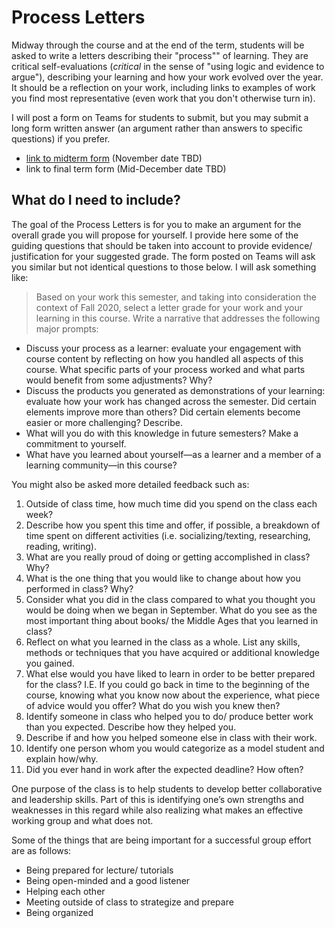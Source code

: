 # Process Letters

Midway through the course and at the end of the term, students will be asked to write a letters describing their "process"" of learning. They are critical self-evaluations (_critical_ in the sense of "using logic and evidence to argue"), describing your learning and how your work evolved over the year. It should be a reflection on your work, including links to examples of work you find most representative (even work that you don't otherwise turn in).

I will post a form on Teams for students to submit, but you may submit a long form written answer (an argument rather than answers to specific questions) if you prefer.

* [link to midterm form](https://forms.office.com/Pages/ResponsePage.aspx?id=lRjZagbeXki8UfzhJsyFMHYe4bjIkPJLpePMoYTjyCNUMDY5VFlYTjU2OFhTWjBIOVY1M1AzN1NBSC4u) (November date TBD)
* link to final term form (Mid-December date TBD)

## What do I need to include? <a href="#what-do-i-need-to-include" id="what-do-i-need-to-include"></a>

The goal of the Process Letters is for you to make an argument for the overall grade you will propose for yourself. I provide here some of the guiding questions that should be taken into account to provide evidence/ justification for your suggested grade. The form posted on Teams will ask you similar but not identical questions to those below. I will ask something like:

> Based on your work this semester, and taking into consideration the context of Fall 2020, select a letter grade for your work and your learning in this course. Write a narrative that addresses the following major prompts:

* Discuss your process as a learner: evaluate your engagement with course content by reflecting on how you handled all aspects of this course. What specific parts of your process worked and what parts would benefit from some adjustments? Why?
* Discuss the products you generated as demonstrations of your learning: evaluate how your work has changed across the semester. Did certain elements improve more than others? Did certain elements become easier or more challenging? Describe.
* What will you do with this knowledge in future semesters? Make a commitment to yourself.
* What have you learned about yourself—as a learner and a member of a learning community—in this course?

You might also be asked more detailed feedback such as:

1. Outside of class time, how much time did you spend on the class each week?
2. Describe how you spent this time and offer, if possible, a breakdown of time spent on different activities (i.e. socializing/texting, researching, reading, writing).
3. What are you really proud of doing or getting accomplished in class? Why?
4. What is the one thing that you would like to change about how you performed in class? Why?
5. Consider what you did in the class compared to what you thought you would be doing when we began in September. What do you see as the most important thing about books/ the Middle Ages that you learned in class?
6. Reflect on what you learned in the class as a whole. List any skills, methods or techniques that you have acquired or additional knowledge you gained.
7. What else would you have liked to learn in order to be better prepared for the class? I.E. If you could go back in time to the beginning of the course, knowing what you know now about the experience, what piece of advice would you offer? What do you wish you knew then?
8. Identify someone in class who helped you to do/ produce better work than you expected. Describe how they helped you.
9. Describe if and how you helped someone else in class with their work.
10. Identify one person whom you would categorize as a model student and explain how/why.
11. Did you ever hand in work after the expected deadline? How often?

One purpose of the class is to help students to develop better collaborative and leadership skills. Part of this is identifying one’s own strengths and weaknesses in this regard while also realizing what makes an effective working group and what does not.

Some of the things that are being important for a successful group effort are as follows:

* Being prepared for lecture/ tutorials
* Being open-minded and a good listener
* Helping each other
* Meeting outside of class to strategize and prepare
* Being organized
